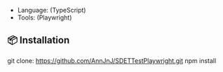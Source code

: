 - Language: (TypeScript)
- Tools: (Playwright)

## 📦 Installation

git clone: https://github.com/AnnJnJ/SDETTestPlaywright.git
npm install
